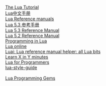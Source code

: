 [The Lua Tutorial](https://dev.to/jd2r/the-lua-tutorial-544b)  
[Lua中文手册](https://www.dba.cn/book/lua/)  
[Lua Reference manuals](https://www.lua.org/manual/)  
[Lua 5.3 参考手册](https://cloudwu.github.io/lua53doc/contents.html)  
[Lua 5.3 Reference Manual](https://www.lua.org/manual/5.3/)  
[Lua 5.2 Reference Manual](https://www.lua.org/manual/5.2/)  
[Programming in Lua](https://www.lua.org/pil/contents.html)  
[Lua online](https://www.lua.org/demo.html)  
[Luai: Lua reference manual helper: all Lua bits](https://pgl.yoyo.org/luai/i/_)  
[Learn X in Y minutes](https://learnxinyminutes.com/lua/)  
[Lua for Programmers](https://ebens.me/posts/lua-for-programmers-part-1/)  
[lua-style-guide](https://github.com/luarocks/lua-style-guide)  
[]()  
[Lua Programming Gems](https://www.lua.org/gems/)  
[]()  